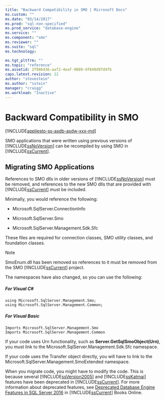 ```yaml
---
title: "Backward Compatibility in SMO | Microsoft Docs"
ms.custom: ""
ms.date: "03/14/2017"
ms.prod: "sql-non-specified"
ms.prod_service: "database-engine"
ms.service: ""
ms.component: "smo"
ms.reviewer: ""
ms.suite: "sql"
ms.technology: 

ms.tgt_pltfrm: ""
ms.topic: "reference"
ms.assetid: 2f986436-aaf2-4eaf-9809-df849d97d4fb
caps.latest.revision: 12
author: "stevestein"
ms.author: "sstein"
manager: "craigg"
ms.workload: "Inactive"
---
```

# Backward Compatibility in SMO
[!INCLUDE[appliesto-ss-asdb-asdw-xxx-md](../../includes/appliesto-ss-asdb-asdw-xxx-md.md)]

  SMO applications that were written using previous versions of [!INCLUDE[ssNoVersion](../../includes/ssnoversion-md.md)] can be recompiled by using SMO in [!INCLUDE[ssCurrent](../../includes/sscurrent-md.md)].  
  
## Migrating SMO Applications  
 References to SMO dlls in older versions of [!INCLUDE[ssNoVersion](../../includes/ssnoversion-md.md)] must be removed, and references to the new SMO dlls that are provided with [!INCLUDE[ssCurrent](../../includes/sscurrent-md.md)] must be included.  
  
 Minimally, you would reference the following:  
  
-   Microsoft.SqlServer.ConnectionInfo  
  
-   Microsoft.SqlServer.Smo  
  
-   Microsoft.SqlServer.Management.Sdk.Sfc  
  
 These files are required for connection classes, SMO utility classes, and foundation classes.  
  
> [!NOTE]  
>  SmoEnum.dll has been removed so references to it must be removed from the SMO [!INCLUDE[ssCurrent](../../includes/sscurrent-md.md)] project.  
  
 The namespaces have also changed, so you can use the following:  
  
##### For Visual C#  
  
```  
using Microsoft.SqlServer.Management.Smo;  
using Microsoft.SqlServer.Management.Common;  
```  
  
##### For Visual Basic  
  
```  
Imports Microsoft.SqlServer.Management.Smo  
Imports Microsoft.SqlServer.Management.Common  
```  
  
 If your code uses Urn functionality, such as **Server.GetSqlSmoObject(Urn)**, you must link to the Microsoft.SqlServer.Management.Sdk.Sfc namespace.  
  
 If your code uses the Transfer object directly, you will have to link to the Microsoft.SqlServer.Management.SmoExtended namespace.  
  
 When you migrate code, you might have to modify the code. This is because several [!INCLUDE[ssVersion2005](../../includes/ssversion2005-md.md)] and [!INCLUDE[ssKatmai](../../includes/sskatmai-md.md)] features have been deprecated in [!INCLUDE[ssCurrent](../../includes/sscurrent-md.md)]. For more information about deprecated features, see [Deprecated Database Engine Features in SQL Server 2016](../../database-engine/deprecated-database-engine-features-in-sql-server-2016.md) in [!INCLUDE[ssCurrent](../../includes/sscurrent-md.md)] Books Online.  
  
  
